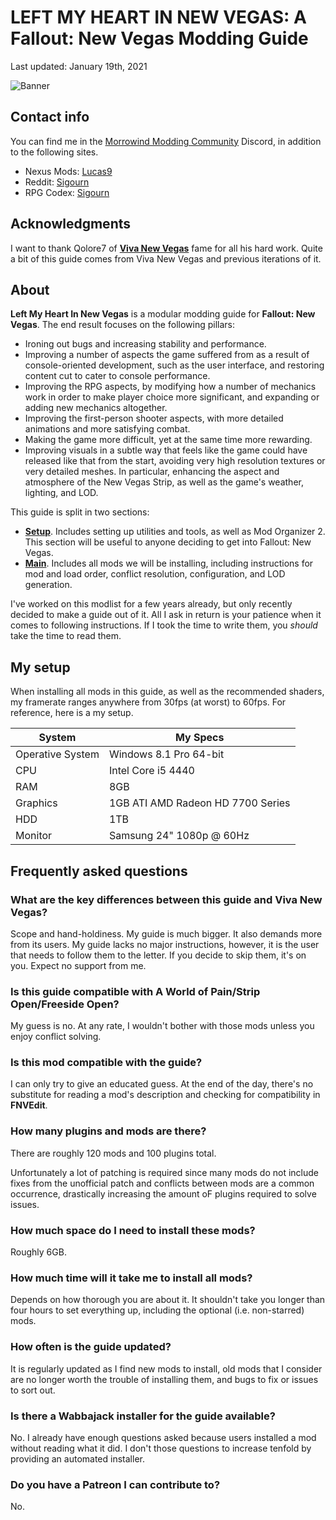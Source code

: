 # LEFT MY HEART IN NEW VEGAS: A Fallout: New Vegas Modding Guide

Last updated: January 19th, 2021

![Banner](https://raw.githubusercontent.com/Sigourn/iheartnewvegas/main/MainBanner.jpg)

## Contact info

You can find me in the [Morrowind Modding Community](https://discord.me/mwmods) Discord, in addition to the following sites.

- Nexus Mods: [Lucas9](https://www.nexusmods.com/morrowind/users/14600469)
- Reddit: [Sigourn](https://www.reddit.com/user/Sigourn)
- RPG Codex: [Sigourn](https://rpgcodex.net/forums/index.php?members/sigourn.21476/)

## Acknowledgments

I want to thank Qolore7 of [**Viva New Vegas**](https://vivanewvegas.github.io/index.html) fame for all his hard work. Quite a bit of this guide comes from Viva New Vegas and previous iterations of it.

## About

**Left My Heart In New Vegas** is a modular modding guide for **Fallout: New Vegas**. The end result focuses on the following pillars:

- Ironing out bugs and increasing stability and performance.
- Improving a number of aspects the game suffered from as a result of console-oriented development, such as the user interface, and restoring content cut to cater to console performance.
- Improving the RPG aspects, by modifying how a number of mechanics work in order to make player choice more significant, and expanding or adding new mechanics altogether.
- Improving the first-person shooter aspects, with more detailed animations and more satisfying combat.
- Making the game more difficult, yet at the same time more rewarding.
- Improving visuals in a subtle way that feels like the game could have released like that from the start, avoiding very high resolution textures or very detailed meshes. In particular, enhancing the aspect and atmosphere of the New Vegas Strip, as well as the game's weather, lighting, and LOD.

This guide is split in two sections:

- [**Setup**](https://github.com/Sigourn/iheartnewvegas/blob/main/setup.md). Includes setting up utilities and tools, as well as Mod Organizer 2. This section will be useful to anyone deciding to get into Fallout: New Vegas.
- [**Main**](https://github.com/Sigourn/iheartnewvegas/blob/main/main.md). Includes all mods we will be installing, including instructions for mod and load order, conflict resolution, configuration, and LOD generation.

I've worked on this modlist for a few years already, but only recently decided to make a guide out of it. All I ask in return is your patience when it comes to following instructions. If I took the time to write them, you *should* take the time to read them.

## My setup

When installing all mods in this guide, as well as the recommended shaders, my framerate ranges anywhere from 30fps (at worst) to 60fps. For reference, here is a my setup.

System | My Specs
------------ | -------------
Operative System | Windows 8.1 Pro 64-bit
CPU | Intel Core i5 4440
RAM | 8GB
Graphics | 1GB ATI AMD Radeon HD 7700 Series
HDD | 1TB
Monitor | Samsung 24" 1080p @ 60Hz

## Frequently asked questions

### What are the key differences between this guide and Viva New Vegas?

Scope and hand-holdiness. My guide is much bigger. It also demands more from its users. My guide lacks no major instructions, however, it is the user that needs to follow them to the letter. If you decide to skip them, it's on you. Expect no support from me.

### Is this guide compatible with A World of Pain/Strip Open/Freeside Open?

My guess is no. At any rate, I wouldn't bother with those mods unless you enjoy conflict solving.

### Is this mod compatible with the guide?

I can only try to give an educated guess. At the end of the day, there's no substitute for reading a mod's description and checking for compatibility in **FNVEdit**. 

### How many plugins and mods are there?

There are roughly 120 mods and 100 plugins total.

Unfortunately a lot of patching is required since many mods do not include fixes from the unofficial patch and conflicts between mods are a common occurrence, drastically increasing the amount oF plugins required to solve issues.

### How much space do I need to install these mods?

Roughly 6GB.

### How much time will it take me to install all mods?

Depends on how thorough you are about it. It shouldn't take you longer than four hours to set everything up, including the optional (i.e. non-starred) mods.

### How often is the guide updated?

It is regularly updated as I find new mods to install, old mods that I consider are no longer worth the trouble of installing them, and bugs to fix or issues to sort out.

### Is there a Wabbajack installer for the guide available?

No. I already have enough questions asked because users installed a mod without reading what it did. I don't those questions to increase tenfold by providing an automated installer.

### Do you have a Patreon I can contribute to?

No.
